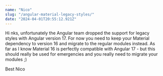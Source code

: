 ```yaml
---
name: "Nico"
slug: "/angular-material-legacy-styles/"
date: "2024-04-01T20:55:12.921Z"
---
```

Hi nks,
unfortunately the Angular team dropped the support for legacy styles with Angular version 17. For now you need to keep your Material dependency to version 16 and migrate to the regular modules instead.
As far as I know Material 16 is perfectly compatible with Angular 17 - but this should really be used for emergencies and you really need to migrate your modules ;)

Best
Nico
